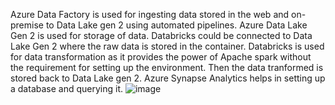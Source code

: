 Azure Data Factory is used for ingesting data stored in the web and on-premise to Data Lake gen 2 using automated pipelines. Azure Data Lake Gen 2 is used for storage of data. Databricks could be connected to Data Lake Gen 2 where the raw data is stored in the container. Databricks is used for data transformation as it provides the power of Apache spark without the requirement for setting up the environment. Then the data tranformed is stored back to Data Lake gen 2. Azure Synapse Analytics helps in setting up a database and querying it.
![image](https://github.com/venkataramanabi/tokyo-olympic-azure-data-engineering-project/assets/154604223/1805f9c6-ed39-4d80-9e52-34e357b8502f)

